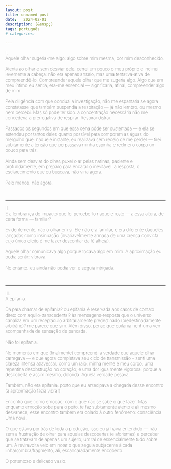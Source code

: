 ```yaml
---
layout: post
title: unnamed post
date:   2024-02-01
description: (&ensp;)
tags: português
# categories: 

---
```


<span style="font-size:14px;font-weight:lighter"> 
I.
<br> Aquele olhar sugeria-me algo: algo sobre mim mesma, por mim desconhecido. 
<br>
<br> Atenta ao olhar e sem desviar dele, cerrei um pouco o meu próprio e inclinei levemente a cabeça: não era apenas anseio, mas uma tentativa-ativa de compreendê-lo. Compreender aquele olhar que me sugeria algo. Algo que em meu íntimo eu sentia, era-me essencial — significaria, afinal, compreender algo de mim. 
<br>
<br> Pela diligência com que conduzi a investigação, não me espantaria se agora constatasse que também suspendia a respiração — já não lembro, ou mesmo nem percebi. Mas só pode ter sido: a concentração necessária não me concederia a prerrogativa de respirar. Respirar distrai.
<br>
<br> Passados os segundos em que essa cena pôde ser sustentada — e ela se estendeu por tantos deles quanto possível para comporem as águas do mergulho que, naquele instante, eu realizava sem receio de me perder — tirei subitamente a tensão que perpassava minha espinha e reclinei o corpo um pouco para trás.
<br>
<br> Ainda sem desviar do olhar, puxei o ar pelas narinas, paciente e profundamente, em preparo para encarar o inevitável: a resposta, o esclarecimento que eu buscava, não viria agora. 
<br>
<br> Pelo menos, não agora.
</span>
<br>
<br>
<br>
<hr>
<span style="font-size:14px;font-weight:lighter"> 
II.
<br> E a lembrança do impacto que foi percebe-lo naquele rosto — a essa altura, de certa forma — familiar?
<br>
<br> Evidentemente, não o olhar em si. Ele não era familiar, e era diferente daqueles lançados como insinuação (invariavelmente armada de uma crença convicta cujo único efeito é me fazer desconfiar da fé alheia).
<br>
<br> Aquele olhar comunicava algo porque tocava algo em mim. A aproximação eu podia sentir: vibrava.
<br>
<br> No entanto, eu ainda não podia ver, e seguia intrigada.
</span>
<br>
<br> 
<br>
<hr>
<span style="font-size:14px;font-weight:lighter"> 
III.
<br> A epifania. 
<br>
<br> Dá para chamar de epifania? ou epifania é reservada aos casos de contato direto com aquilo-transcedental? às mensagens-resposta que o universo canaliza em um receptáculo arbitrariamente predestinado (predestinadamente arbitrário)? me parece que sim. Além disso, penso que epifania nenhuma vem acompanhada de sensação de pancada.
<br> 
<br> Não foi epifania.
<br>
<br> No momento em que (finalmente) compreendi a verdade que aquele olhar carregava — e que agora completava seu ciclo de transmissão – senti uma clareza intensa atravessar, como um raio, minha mente e meu corpo; uma repentina desobstrução no coração; e uma dor igualmente vigorosa: porque a descoberta é assim mesmo, dolorida. Aquela verdade pesava.
<br>
<br> Também, não era epifania, posto que eu antecipava a chegada desse encontro (a aproximação fazia vibrar). 
<br>
<br> Encontro que como emoção: com o que não se sabe o que fazer. Mas enquanto emoção sobe para o peito, te faz subitamente atento e ali mesmo desvanece, esse encontro também era colado à outro fenômeno: consciência. Uma nova.
<br>
<br> O que estava por trás de toda a produção, isso eu já havia entendido — não sem a frustração de olhar para aquelas descobertas (e aforismas) e perceber que se tratavam de apenas um sujeito; um tal de essencialmente tudo sobre um. A reviravolta veio em notar o que seguia subjacente à cada linha/sombra/fragmento, ali, escancaradamente encoberto.
<br> 
<br> O portentoso e delicado vazio.
<br> 
<br>
</span> 
<!-- Eu seguia intrigada, e mesmo quando não, este mistério ocupava-me incessantemente.-->

<!-- (o que vem depois, procurar entender ou prolongar aquilo, não é mais aquela emoção) -->

<!-- <br> Ainda vibrava. Como a abelha faminta hovering around a flor com polen. Não era imaginário, era físico: física. Uma aproximação que não passa desavisada: polarização; transmissão de sinais; ondas de som alteradas. 
<br>
<br> E então o momento da realização. Não menos que uma pancada e um nocaute. Abrupto silêncio. Como o derradeiro encontro da abelha com a superfície da flor. 
<br>
<br> Não foi menos do que uma pancada. Silenciou, também, como a abelha ao pousar na flor. A alteração do campo elétrico; equilíbrio/balanceamento.
<br> 
<br> -->

<!-- Emoção é aquilo que veio e você não soube o que fazer com aquilo. Aquilo que sobe para o peito. Te faz subitamente atento. O que vem em seguida, procurar entender ou prolongar aquilo, não é mais aquela emoção 
Aquilo que vem e com o que não se sabe o que fazer. Aquilo que sobe para o peito, torna a pessoa subitamente atenta. E aquilo que vem em seguida, busca por entendimento ou  -->